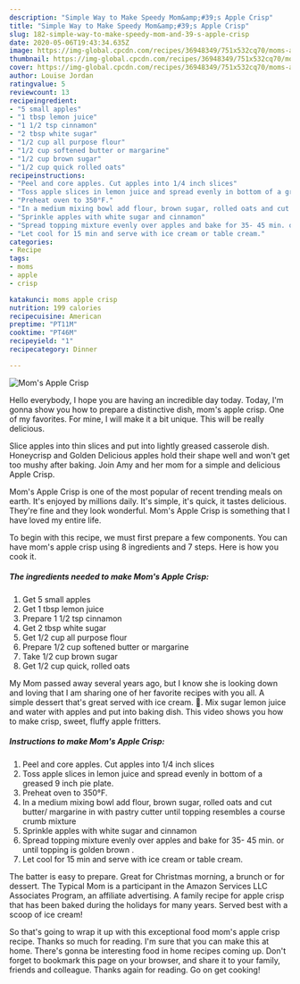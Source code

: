 ```yaml
---
description: "Simple Way to Make Speedy Mom&amp;#39;s Apple Crisp"
title: "Simple Way to Make Speedy Mom&amp;#39;s Apple Crisp"
slug: 182-simple-way-to-make-speedy-mom-and-39-s-apple-crisp
date: 2020-05-06T19:43:34.635Z
image: https://img-global.cpcdn.com/recipes/36948349/751x532cq70/moms-apple-crisp-recipe-main-photo.jpg
thumbnail: https://img-global.cpcdn.com/recipes/36948349/751x532cq70/moms-apple-crisp-recipe-main-photo.jpg
cover: https://img-global.cpcdn.com/recipes/36948349/751x532cq70/moms-apple-crisp-recipe-main-photo.jpg
author: Louise Jordan
ratingvalue: 5
reviewcount: 13
recipeingredient:
- "5 small apples"
- "1 tbsp lemon juice"
- "1 1/2 tsp cinnamon"
- "2 tbsp white sugar"
- "1/2 cup all purpose flour"
- "1/2 cup softened butter or margarine"
- "1/2 cup brown sugar"
- "1/2 cup quick rolled oats"
recipeinstructions:
- "Peel and core apples. Cut apples into 1/4 inch slices"
- "Toss apple slices in lemon juice and spread evenly in bottom of a greased 9 inch pie plate."
- "Preheat oven to 350°F."
- "In a medium mixing bowl add flour, brown sugar, rolled oats and cut butter/ margarine in with pastry cutter until topping resembles a course crumb mixture"
- "Sprinkle apples with white sugar and cinnamon"
- "Spread topping mixture evenly over apples and bake for 35- 45 min. or until topping is golden brown ."
- "Let cool for 15 min and serve with ice cream or table cream."
categories:
- Recipe
tags:
- moms
- apple
- crisp

katakunci: moms apple crisp 
nutrition: 199 calories
recipecuisine: American
preptime: "PT11M"
cooktime: "PT46M"
recipeyield: "1"
recipecategory: Dinner

---
```



![Mom&#39;s Apple Crisp](https://img-global.cpcdn.com/recipes/36948349/751x532cq70/moms-apple-crisp-recipe-main-photo.jpg)

Hello everybody, I hope you are having an incredible day today. Today, I'm gonna show you how to prepare a distinctive dish, mom&#39;s apple crisp. One of my favorites. For mine, I will make it a bit unique. This will be really delicious.

Slice apples into thin slices and put into lightly greased casserole dish. Honeycrisp and Golden Delicious apples hold their shape well and won&#39;t get too mushy after baking. Join Amy and her mom for a simple and delicious Apple Crisp.

Mom&#39;s Apple Crisp is one of the most popular of recent trending meals on earth. It's enjoyed by millions daily. It's simple, it's quick, it tastes delicious. They're fine and they look wonderful. Mom&#39;s Apple Crisp is something that I have loved my entire life.


To begin with this recipe, we must first prepare a few components. You can have mom&#39;s apple crisp using 8 ingredients and 7 steps. Here is how you cook it.

##### The ingredients needed to make Mom&#39;s Apple Crisp:

1. Get 5 small apples
1. Get 1 tbsp lemon juice
1. Prepare 1 1/2 tsp cinnamon
1. Get 2 tbsp white sugar
1. Get 1/2 cup all purpose flour
1. Prepare 1/2 cup softened butter or margarine
1. Take 1/2 cup brown sugar
1. Get 1/2 cup quick, rolled oats


My Mom passed away several years ago, but I know she is looking down and loving that I am sharing one of her favorite recipes with you all. A simple dessert that&#39;s great served with ice cream. 🙂. Mix sugar lemon juice and water with apples and put into baking dish. This video shows you how to make crisp, sweet, fluffy apple fritters. 

##### Instructions to make Mom&#39;s Apple Crisp:

1. Peel and core apples. Cut apples into 1/4 inch slices
1. Toss apple slices in lemon juice and spread evenly in bottom of a greased 9 inch pie plate.
1. Preheat oven to 350°F.
1. In a medium mixing bowl add flour, brown sugar, rolled oats and cut butter/ margarine in with pastry cutter until topping resembles a course crumb mixture
1. Sprinkle apples with white sugar and cinnamon
1. Spread topping mixture evenly over apples and bake for 35- 45 min. or until topping is golden brown .
1. Let cool for 15 min and serve with ice cream or table cream.


The batter is easy to prepare. Great for Christmas morning, a brunch or for dessert. The Typical Mom is a participant in the Amazon Services LLC Associates Program, an affiliate advertising. A family recipe for apple crisp that has been baked during the holidays for many years. Served best with a scoop of ice cream! 

So that's going to wrap it up with this exceptional food mom&#39;s apple crisp recipe. Thanks so much for reading. I'm sure that you can make this at home. There's gonna be interesting food in home recipes coming up. Don't forget to bookmark this page on your browser, and share it to your family, friends and colleague. Thanks again for reading. Go on get cooking!

